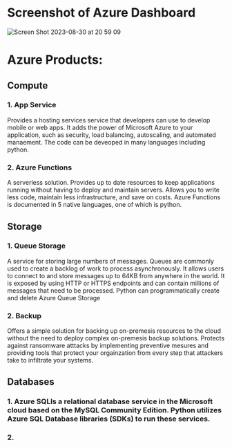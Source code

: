 # Screenshot of Azure Dashboard

![Screen Shot 2023-08-30 at 20 59 09](https://github.com/chebbin/azure_intro_assessment/assets/141374142/57d01b2d-7abf-4d00-8264-63ae5dc26001)

# **Azure Products**:

## **Compute**

### 1. App Service
Provides a hosting services service that developers can use to develop mobile or web apps. It adds the power of Microsoft Azure to your application, such as security, load balancing, autoscaling, and automated manaement. The code can be deveoped in many languages including python.

### 2. Azure Functions
A serverless solution. Provides up to date resources to keep applications running without having to deploy and maintain servers. Allows you to write less code, maintain less infrastructure, and save on costs. Azure Functions is documented in 5 native languages, one of which is python. 

## **Storage**

### 1. Queue Storage
A service for storing large numbers of messages. Queues are commonly used to create a backlog of work to process asynchronously. It allows users to connect to and store messages up to 64KB from anywhere in the world. It is exposed by using HTTP or HTTPS endpoints and can contain millions of messages that need to be processed. Python can programmatically create and delete Azure Queue Storage

### 2. Backup
Offers a simple solution for backing up on-premesis resources to the cloud without the need to deploy complex on-premesis backup solutions. Protects against ransomware atttacks by implementing preventive mesures and providing tools that protect your orgainzation from every step that attackers take to infiltrate your systems. 

## **Databases**

### 1. Azure SQLIs a relational database service in the Microsoft cloud based on the MySQL Community Edition. Python utilizes Azure SQL Database libraries (SDKs) to run these services.


### 2. 


